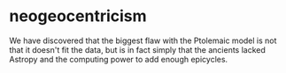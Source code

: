 # neogeocentricism
We have discovered that the biggest flaw with the Ptolemaic model is not that it doesn't fit the data, but is in fact simply that the ancients lacked Astropy and the computing power to add enough epicycles.
